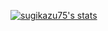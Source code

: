 [![sugikazu75's stats](https://github-readme-stats.vercel.app/api?username=sugikazu75&count_private=true&show_icons=true)](https://github.com/sugikazu75)